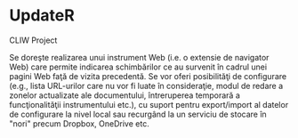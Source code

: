 # UpdateR
CLIW Project

Se doreşte realizarea unui instrument Web (i.e. o extensie de navigator Web) care permite indicarea schimbărilor ce au survenit în cadrul unei pagini Web faţă de vizita precedentă. Se vor oferi posibilităţi de configurare (e.g., lista URL-urilor care nu vor fi luate în consideraţie, modul de redare a zonelor actualizate ale documentului, întreruperea temporară a funcţionalităţii instrumentului etc.), cu suport pentru export/import al datelor de configurare la nivel local sau recurgând la un serviciu de stocare în "nori" precum Dropbox, OneDrive etc.

